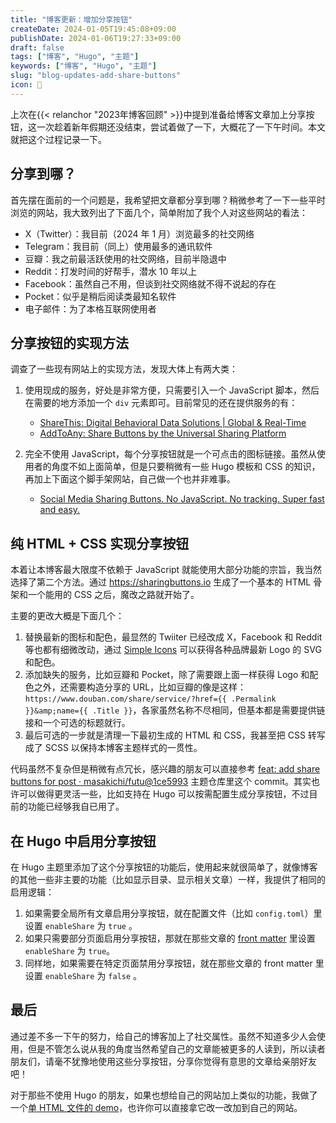 ```yaml
---
title: "博客更新：增加分享按钮"
createDate: 2024-01-05T19:45:08+09:00
publishDate: 2024-01-06T19:27:33+09:00
draft: false
tags: ["博客", "Hugo", "主题"]
keywords: ["博客", "Hugo", "主题"]
slug: "blog-updates-add-share-buttons"
icon: 📝
---
```


上次在{{< relanchor "2023年博客回顾" >}}中提到准备给博客文章加上分享按钮，这一次趁着新年假期还没结束，尝试着做了一下，大概花了一下午时间。本文就把这个过程记录一下。

<!--more-->

## 分享到哪？

首先摆在面前的一个问题是，我希望把文章都分享到哪？稍微参考了一下一些平时浏览的网站，我大致列出了下面几个，简单附加了我个人对这些网站的看法：

- X（Twitter）：我目前（2024 年 1 月）浏览最多的社交网络
- Telegram：我目前（同上）使用最多的通讯软件
- 豆瓣：我之前最活跃使用的社交网络，目前半隐退中
- Reddit：打发时间的好帮手，潜水 10 年以上
- Facebook：虽然自己不用，但谈到社交网络就不得不说起的存在
- Pocket：似乎是稍后阅读类最知名软件
- 电子邮件：为了本格互联网使用者

## 分享按钮的实现方法

调查了一些现有网站上的实现方法，发现大体上有两大类：

1. 使用现成的服务，好处是非常方便，只需要引入一个 JavaScript 脚本，然后在需要的地方添加一个 `div` 元素即可。目前常见的还在提供服务的有：

   - [ShareThis: Digital Behavioral Data Solutions | Global & Real-Time](https://sharethis.com/)
   - [AddToAny: Share Buttons by the Universal Sharing Platform](https://www.addtoany.com/)

2. 完全不使用 JavaScript，每个分享按钮就是一个可点击的图标链接。虽然从使用者的角度不如上面简单，但是只要稍微有一些 Hugo 模板和 CSS 的知识，再加上下面这个脚手架网站，自己做一个也并非难事。

   - [Social Media Sharing Buttons. No JavaScript. No tracking. Super fast and easy.](https://sharingbuttons.io/)

## 纯 HTML + CSS 实现分享按钮

本着让本博客最大限度不依赖于 JavaScript 就能使用大部分功能的宗旨，我当然选择了第二个方法。通过 https://sharingbuttons.io 生成了一个基本的 HTML 骨架和一个能用的 CSS 之后，魔改之路就开始了。

主要的更改大概是下面几个：

1. 替换最新的图标和配色，最显然的 Twiiter 已经改成 X，Facebook 和 Reddit 等也都有细微改动，通过 [Simple Icons](https://simpleicons.org/) 可以获得各种品牌最新 Logo 的 SVG 和配色。
2. 添加缺失的服务，比如豆瓣和 Pocket，除了需要跟上面一样获得 Logo 和配色之外，还需要构造分享的 URL，比如豆瓣的像是这样：`https://www.douban.com/share/service/?href={{ .Permalink }}&amp;name={{ .Title }}`，各家虽然名称不尽相同，但基本都是需要提供链接和一个可选的标题就行。
3. 最后可选的一步就是清理一下最初生成的 HTML 和 CSS，我甚至把 CSS 转写成了 SCSS 以保持本博客主题样式的一贯性。

代码虽然不复杂但是稍微有点冗长，感兴趣的朋友可以直接参考 [feat: add share buttons for post · masakichi/futu@1ce5993](https://github.com/masakichi/futu/commit/1ce599375e66e524e54f9fb810e9ce315e409b27) 主题仓库里这个 commit。其实也许可以做得更灵活一些，比如支持在 Hugo 可以按需配置生成分享按钮，不过目前的功能已经够我自已用了。

## 在 Hugo 中启用分享按钮

在 Hugo 主题里添加了这个分享按钮的功能后，使用起来就很简单了，就像博客的其他一些非主要的功能（比如显示目录、显示相关文章）一样，我提供了相同的启用逻辑：

1. 如果需要全局所有文章启用分享按钮，就在配置文件（比如 `config.toml`）里设置 `enableShare` 为 `true` 。
2. 如果只需要部分页面启用分享按钮，那就在那些文章的 [front matter](https://gohugo.io/content-management/front-matter/) 里设置 `enableShare` 为 `true`。
3. 同样地，如果需要在特定页面禁用分享按钮，就在那些文章的 front matter 里设置 `enableShare` 为 `false` 。

## 最后

通过差不多一下午的努力，给自己的博客加上了社交属性。虽然不知道多少人会使用，但是不管怎么说从我的角度当然希望自己的文章能被更多的人读到，所以读者朋友们，请毫不犹豫地使用这些分享按钮，分享你觉得有意思的文章给亲朋好友吧！

对于那些不使用 Hugo 的朋友，如果也想给自己的网站加上类似的功能，我做了一个[单 HTML 文件的 demo](demo.html)，也许你可以直接拿它改一改加到自己的网站。
